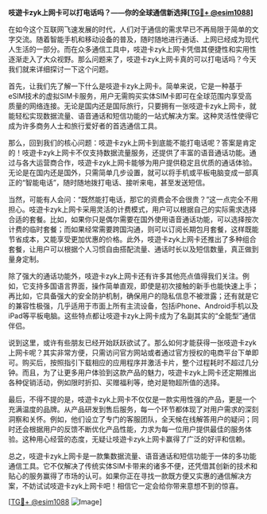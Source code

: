 **吱遊卡zyk上网卡可以打电话吗？——你的全球通信新选择[[TG💪+ @esim1088](https://t.me/s/esim1088)]**

在如今这个互联网飞速发展的时代，人们对于通信的需求早已不再局限于简单的文字交流。随着智能手机和移动设备的普及，随时随地进行通话、上网已经成为现代人生活的一部分。而在众多通信工具中，吱遊卡zyk上网卡凭借其便捷性和实用性逐渐走入了大众视野。那么问题来了，吱遊卡zyk上网卡真的可以打电话吗？今天我们就来详细探讨一下这个问题。

首先，让我们先了解一下什么是吱遊卡zyk上网卡。简单来说，它是一种基于eSIM技术的虚拟SIM卡服务，用户无需购买实体SIM卡即可在全球范围内享受高质量的网络连接。无论是国内还是国际旅行，只要拥有一张吱遊卡zyk上网卡，就能轻松实现数据流量、语音通话和短信功能的一站式解决方案。这种灵活性使得它成为许多商务人士和旅行爱好者的首选通信工具。

那么，回到我们的核心问题：吱遊卡zyk上网卡到底能不能打电话呢？答案是肯定的！吱遊卡zyk上网卡不仅支持数据流量服务，还提供了丰富的语音通话功能。通过与各大运营商合作，吱遊卡zyk上网卡能够为用户提供稳定且优质的通话体验。无论是在国内还是国外，只需简单几步设置，就可以将手机或平板电脑变成一部真正的“智能电话”，随时随地拨打电话、接听来电，甚至发送短信。

当然，可能有人会问：“既然能打电话，那它的资费会不会很贵？”这一点完全不用担心。吱遊卡zyk上网卡采用灵活的计费模式，用户可以根据自己的实际需求选择合适的套餐。比如，如果你只是偶尔需要在国外使用语音通话功能，可以选择按次计费的临时套餐；而如果经常需要跨国沟通，则可以订阅长期包月套餐，这样既能节省成本，又能享受更加优惠的价格。此外，吱遊卡zyk上网卡还推出了多种组合套餐，让用户可以根据个人习惯自由搭配流量、通话时长以及短信数量，真正做到量身定制。

除了强大的通话功能外，吱遊卡zyk上网卡还有许多其他亮点值得我们关注。例如，它支持多国语言界面，操作简单直观，即使是初次接触的新手也能快速上手；再比如，它具备强大的安全防护机制，确保用户的隐私信息不被泄露；还有就是它的兼容性极强，几乎适用于市面上所有主流设备，包括iPhone、Android手机以及iPad等平板电脑。这些特点都让吱遊卡zyk上网卡成为了名副其实的“全能型”通信伴侣。

说到这里，或许有些朋友已经开始跃跃欲试了。那么如何才能获得一张吱遊卡zyk上网卡呢？其实非常方便，只需访问官方网站或者通过官方授权的电商平台下单即可。购买后，按照指引下载相应的应用程序并激活卡片，整个过程耗时不超过几分钟。而且，为了让更多用户体验到这款产品的魅力，吱遊卡zyk上网卡还定期推出各种促销活动，例如限时折扣、买赠福利等，绝对是物超所值的选择。

最后，不得不提的是，吱遊卡zyk上网卡不仅仅是一款实用性强的产品，更是一个充满温度的品牌。从产品研发到售后服务，每一个环节都体现了对用户需求的深刻洞察和关怀。例如，他们设立了专门的客服团队，全天候在线解答用户的疑问；同时还会根据用户的反馈不断优化产品性能，力求为每一位用户提供最佳的服务体验。这种用心经营的态度，无疑让吱遊卡zyk上网卡赢得了广泛的好评和信赖。

总之，吱遊卡zyk上网卡是一款集数据流量、语音通话和短信功能于一体的多功能通信工具。它不仅解决了传统实体SIM卡带来的诸多不便，还凭借其创新的技术和贴心的服务赢得了市场的认可。如果你正在寻找一款既方便又实惠的通信解决方案，不妨试试吱遊卡zyk上网卡吧！相信它一定会给你带来意想不到的惊喜。

[[TG💪+ @esim1088](https://t.me/s/esim1088) ![Image](https://i.postimg.cc/4NQfJmqS/Snipaste-2025-05-13-00-14-12.png)]